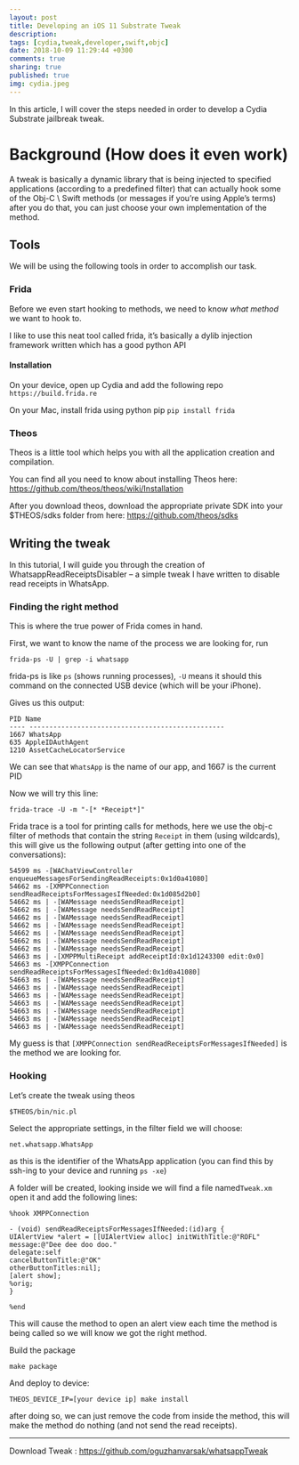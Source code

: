 ```yaml
---
layout: post
title: Developing an iOS 11 Substrate Tweak
description: 
tags: [cydia,tweak,developer,swift,objc]
date: 2018-10-09 11:29:44 +0300
comments: true
sharing: true
published: true
img: cydia.jpeg
---
```


In this article, I will cover the steps needed in order to develop a Cydia Substrate jailbreak tweak.

# Background (How does it even work)

A tweak is basically a dynamic library that is being injected to specified applications (according to a predefined filter) that can actually hook some of the Obj-C \ Swift methods (or messages if you’re using Apple’s terms) after you do that, you can just choose your own implementation of the method.

 

## Tools
We will be using the following tools in order to accomplish our task.

### Frida

Before we even start hooking to methods, we need to know *what method* we want to hook to.

I like to use this neat tool called frida, it’s basically a dylib injection framework written which has a good python API

#### Installation

On your device, open up Cydia and add the following repo `https://build.frida.re`

On your Mac, install frida using python pip `pip install frida`

### Theos

Theos is a little tool which helps you with all the application creation and compilation.

You can find all you need to know about installing Theos here: https://github.com/theos/theos/wiki/Installation

After you download theos, download the appropriate private SDK into your $THEOS/sdks folder from here: https://github.com/theos/sdks



## Writing the tweak

In this tutorial, I will guide you through the creation of WhatsappReadReceiptsDisabler – a simple tweak I have written to disable read receipts in WhatsApp.

### Finding the right method

This is where the true power of Frida comes in hand.

First, we want to know the name of the process we are looking for, run

```
frida-ps -U | grep -i whatsapp
```

frida-ps is like `ps` (shows running processes), `-U` means it should this command on the connected USB device (which will be your iPhone).

Gives us this output:
```
PID Name
---- -------------------------------------------------
1667 WhatsApp
635 AppleIDAuthAgent
1210 AssetCacheLocatorService
```

We can see that `WhatsApp` is the name of our app, and 1667 is the current PID

Now we will try this line:
```
frida-trace -U -m "-[* *Receipt*]"
```

Frida trace is a tool for printing calls for methods, here we use the obj-c filter of methods that contain the string `Receipt` in them (using wildcards), this will give us the following output (after getting into one of the conversations):
```
54599 ms -[WAChatViewController enqueueMessagesForSendingReadReceipts:0x1d0a41080]
54662 ms -[XMPPConnection sendReadReceiptsForMessagesIfNeeded:0x1d085d2b0]
54662 ms | -[WAMessage needsSendReadReceipt]
54662 ms | -[WAMessage needsSendReadReceipt]
54662 ms | -[WAMessage needsSendReadReceipt]
54662 ms | -[WAMessage needsSendReadReceipt]
54662 ms | -[WAMessage needsSendReadReceipt]
54662 ms | -[WAMessage needsSendReadReceipt]
54662 ms | -[WAMessage needsSendReadReceipt]
54663 ms | -[XMPPMultiReceipt addReceiptId:0x1d1243300 edit:0x0]
54663 ms -[XMPPConnection sendReadReceiptsForMessagesIfNeeded:0x1d0a41080]
54663 ms | -[WAMessage needsSendReadReceipt]
54663 ms | -[WAMessage needsSendReadReceipt]
54663 ms | -[WAMessage needsSendReadReceipt]
54663 ms | -[WAMessage needsSendReadReceipt]
54663 ms | -[WAMessage needsSendReadReceipt]
54663 ms | -[WAMessage needsSendReadReceipt]
54663 ms | -[WAMessage needsSendReadReceipt]
```

My guess is that `[XMPPConnection sendReadReceiptsForMessagesIfNeeded]` is the method we are looking for.


### Hooking

Let’s create the tweak using theos
```
$THEOS/bin/nic.pl
```

Select the appropriate settings, in the filter field we will choose:
```
net.whatsapp.WhatsApp
```

as this is the identifier of the WhatsApp application (you can find this by ssh-ing to your device and running `ps -xe`)

A folder will be created, looking inside we will find a file named​ `Tweak.xm` open it and add the following lines:
```
%hook XMPPConnection

- (void) sendReadReceiptsForMessagesIfNeeded:(id)arg {
UIAlertView *alert = [[UIAlertView alloc] initWithTitle:@"ROFL"
message:@"Dee dee doo doo."
delegate:self
cancelButtonTitle:@"OK"
otherButtonTitles:nil];
[alert show];
%orig;
}

%end
```

This will cause the method to open an alert view each time the method is being called so we will know we got the right method.

Build the package
```
make package
```

And deploy to device:
```
THEOS_DEVICE_IP=[your device ip] make install
```

after doing so, we can just remove the code from inside the method, this will make the method do nothing (and not send the read receipts).

___

Download Tweak : https://github.com/oguzhanvarsak/whatsappTweak
